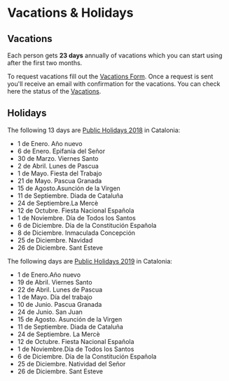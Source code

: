 # Vacations & Holidays

## Vacations

Each person gets **23 days** annually of vacations which you can start using after the first two months.

To request vacations fill out the [Vacations Form]. Once a request is sent you'll receive an email with confirmation for the vacations. You can check here the status of the [Vacations].

[Vacations Form]: https://goo.gl/forms/oI4sFH0Ee6IG8xvc2
[Vacations]: https://docs.google.com/spreadsheets/d/16qyZmAN360s9ozVPCFWm3cqhk9lMLnZ61u9s6-_NfyA/edit?usp=sharing

## Holidays

The following 13 days are [Public Holidays 2018] in Catalonia:

* 1 de Enero. Año nuevo
* 6 de Enero. Epifanía del Señor
* 30 de Marzo. Viernes Santo
* 2 de Abril. Lunes de Pascua
* 1 de Mayo. Fiesta del Trabajo
* 21 de Mayo. Pascua Granada
* 15 de Agosto.Asunción de la Virgen
* 11 de Septiembre. Diada de Cataluña
* 24 de Septiembre.La Mercè
* 12 de Octubre. Fiesta Nacional Española
* 1 de Noviembre. Día de Todos los Santos
* 6 de Diciembre. Día de la Constitución Española
* 8 de Diciembre. Inmaculada Concepción
* 25 de Diciembre. Navidad
* 26 de Diciembre. Sant Esteve

The following days are [Public Holidays 2019] in Catalonia:

* 1 de Enero.Año nuevo
* 19 de Abril. Viernes Santo
* 22 de Abril. Lunes de Pascua
* 1 de Mayo. Día del trabajo
* 10 de Junio. Pascua Granada
* 24 de Junio. San Juan
* 15 de Agosto. Asunción de la Virgen
* 11 de Septiembre. Diada de Cataluña
* 24 de Septiembre. La Mercè
* 12 de Octubre. Fiesta Nacional Española
* 1 de Noviembre.Día de Todos los Santos
* 6 de Diciembre. Día de la Constitución Española
* 25 de Diciembre. Natividad del Señor
* 26 de Diciembre. Sant Esteve

[Public Holidays 2018]: http://www.calendarioslaborales.com/calendario-laboral-barcelona-2018.htm
[Public Holidays 2019]: http://www.calendarioslaborales.com/calendario-laboral-barcelona-2019.htm
